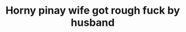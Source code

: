 ---
layout: post
title: Horny pinay wife got rough fuck by husband
duration: '01:55'
view: 212
rate: 2
video: 'https://flashservice.xvideos.com/embedframe/18817567'
category: 
 - pinay
 - rough
 - curvy
 - quicki
 - sleeping
tags: 
 - pinay-sex
 - nene
 - mokong
 - hotel 
 - fucked
 - sucked
 - blowjob
priority: 0.9
changefreq: daily
---